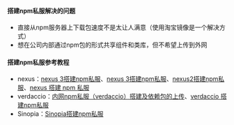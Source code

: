 #### 搭建npm私服解决的问题
+ 直接从npm服务器上下载包速度不是太让人满意（使用淘宝镜像是一个解决方式）
+ 想在公司内部通过npm包的形式共享组件和类库，但不希望上传到外网

#### 搭建npm私服参考教程
+ nexus：[nexus 3搭建npm私服](https://segmentfault.com/a/1190000016485416)、[nexus 3搭建npm私服](http://www.10qianwan.com/articledetail/352035.html)、[nexus2搭建npm私服](https://www.jianshu.com/p/7930b3e07ef5)、[nexus 搭建 npm 私服](https://www.cnblogs.com/lifefriend/p/10192756.html)
+ verdaccio：[内网npm私服（verdaccio）搭建及依赖包的上传](https://blog.51cto.com/5705145/2426088)、[verdaccio 搭建npm私服](https://www.cnblogs.com/dearxinli/p/11170359.html)
+ Sinopia：[Sinopia搭建npm私服](https://blog.csdn.net/weixin_42715800/article/details/89316508)
